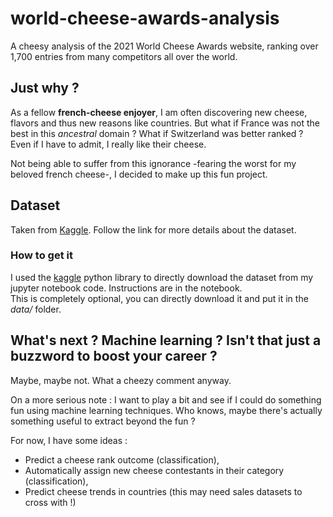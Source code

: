 # world-cheese-awards-analysis
A cheesy analysis of the 2021 World Cheese Awards website, ranking over 1,700 entries from many competitors all over the world.

## Just why ?
As a fellow **french-cheese enjoyer**, I am often discovering new cheese, flavors and thus new reasons like countries.
But what if France was not the best in this *ancestral* domain ? What if Switzerland was better ranked ? Even if I have to admit, I really like their cheese.  

Not being able to suffer from this ignorance -fearing the worst for my beloved french cheese-, I decided to make up this fun project.

## Dataset
Taken from [Kaggle](https://www.kaggle.com/datasets/ericsims/world-cheese-awards-worlds-cheesiest-dataset?select=world_cheese_awards_2021.csv). Follow the link for more details about the dataset.

### How to get it
I used the [kaggle](https://github.com/Kaggle/kaggle-api) python library to directly download the dataset from my jupyter notebook code. Instructions are in the notebook.  
This is completely optional, you can directly download it and put it in the *data/* folder.  

## What's next ? Machine learning ? Isn't that just a buzzword to boost your career ?
Maybe, maybe not. What a cheezy comment anyway.

On a more serious note : I want to play a bit and see if I could do something fun using machine learning techniques. Who knows, maybe there's actually something useful to extract beyond the fun ?

For now, I have some ideas :
- Predict a cheese rank outcome (classification),
- Automatically assign new cheese contestants in their category (classification),
- Predict cheese trends in countries (this may need sales datasets to cross with !)
